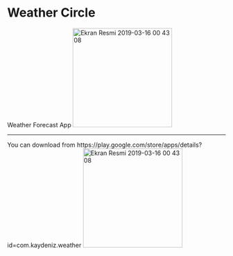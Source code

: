 # Weather Circle
Weather Forecast App
<img width="229" alt="Ekran Resmi 2019-03-16 00 43 08" src="https://user-images.githubusercontent.com/40859360/54696000-0d040900-4b3c-11e9-971c-04b42d636f94.png">
<hr> 
You can download from https://play.google.com/store/apps/details?id=com.kaydeniz.weather
<img width="229" alt="Ekran Resmi 2019-03-16 00 43 08" src="https://user-images.githubusercontent.com/40859360/55159594-77d3c680-5172-11e9-9916-6b04bd4358dc.png">
